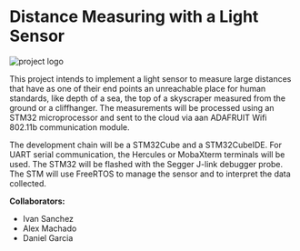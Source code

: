 # Distance Measuring with a Light Sensor

<img  src="https://github.com/Ivanosss/RTOS/blob/IvanossBranch/F413ZHT6_DistanceMeasuring/img/PROJECT_LOGO.jpg" alt="project logo" title="logo">

This project intends to implement a light sensor to measure large distances that have as one of their end points an unreachable place for human standards, like depth of a sea, the top of a skyscraper measured from the ground or a cliffhanger. The measurements will be processed using an STM32 microprocessor and sent to the cloud via aan ADAFRUIT Wifi 802.11b communication module. 

The development chain will be a STM32Cube and a STM32CubeIDE. For UART serial communication, the Hercules or MobaXterm terminals will be used. The STM32 will be flashed with the Segger J-link debugger probe. The STM will use FreeRTOS to manage the sensor and to interpret the data collected.


**Collaborators:**
* Ivan Sanchez
* Alex Machado
* Daniel Garcia
